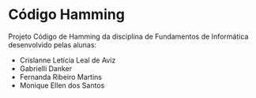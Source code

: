 # Código Hamming
Projeto Código de Hamming da disciplina de Fundamentos de Informática desenvolvido pelas alunas: 
- Crislanne Letícia Leal de Aviz
- Gabrielli Danker
- Fernanda Ribeiro Martins
- Monique Ellen dos Santos
